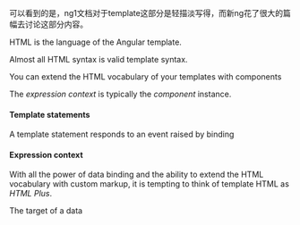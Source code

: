 可以看到的是，ng1文档对于template这部分是轻描淡写得，而新ng花了很大的篇幅去讨论这部分内容。

HTML is the language of the Angular template.

Almost all HTML syntax is valid template syntax.

You can extend the HTML vocabulary of your templates with components

The *expression context* is typically the *component* instance.

#### Template statements

A template statement responds to an event raised by binding

#### Expression context



With all the power of data binding and the ability to extend the HTML vocabulary with custom markup, it is tempting to think of template HTML as *HTML Plus*.

The target of a data 